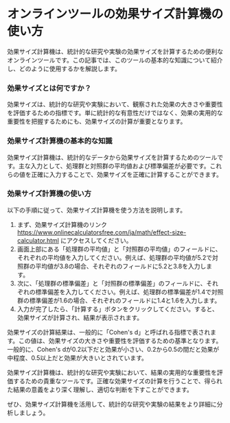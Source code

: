オンラインツールの効果サイズ計算機の使い方
=====================

効果サイズ計算機は、統計的な研究や実験の効果サイズを計算するための便利なオンラインツールです。この記事では、このツールの基本的な知識について紹介し、どのように使用するかを解説します。

### 効果サイズとは何ですか？

効果サイズは、統計的な研究や実験において、観察された効果の大きさや重要性を評価するための指標です。単に統計的な有意性だけではなく、効果の実用的な重要性を把握するためにも、効果サイズの計算が重要となります。

### 効果サイズ計算機の基本的な知識

効果サイズ計算機は、統計的なデータから効果サイズを計算するためのツールです。主な入力として、処理群と対照群の平均値および標準偏差が必要です。これらの値を正確に入力することで、効果サイズを正確に計算することができます。

### 効果サイズ計算機の使い方

以下の手順に従って、効果サイズ計算機を使う方法を説明します。

1. まず、効果サイズ計算機のリンク <https://www.onlinecalculatorsfree.com/ja/math/effect-size-calculator.html> にアクセスしてください。
2. 画面上部にある「処理群の平均値」と「対照群の平均値」のフィールドに、それぞれの平均値を入力してください。例えば、処理群の平均値が5.2で対照群の平均値が3.8の場合、それぞれのフィールドに5.2と3.8を入力します。
3. 次に、「処理群の標準偏差」と「対照群の標準偏差」のフィールドに、それぞれの標準偏差を入力してください。例えば、処理群の標準偏差が1.4で対照群の標準偏差が1.6の場合、それぞれのフィールドに1.4と1.6を入力します。
4. 入力が完了したら、「計算する」ボタンをクリックしてください。すると、効果サイズが計算され、結果が表示されます。

効果サイズの計算結果は、一般的に「Cohen's d」と呼ばれる指標で表されます。この値は、効果サイズの大きさや重要性を評価するための基準となります。一般的に、Cohen's dが0.2以下だと効果が小さい、0.2から0.5の間だと効果が中程度、0.5以上だと効果が大きいとされています。

効果サイズ計算機は、統計的な研究や実験において、結果の実用的な重要性を評価するための貴重なツールです。正確な効果サイズの計算を行うことで、得られた結果の意義をより深く理解し、適切な判断を下すことができます。

ぜひ、効果サイズ計算機を活用して、統計的な研究や実験の結果をより詳細に分析しましょう。